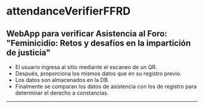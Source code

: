 # attendanceVerifierFFRD
## WebApp para verificar Asistencia al Foro: "Feminicidio: Retos y desafíos en la impartición de justicia"

- El usuario ingresa al sitio mediante el escaneo de un QR.
- Después, proporciona los mismos datos que en su registro previo.
- Los datos son almacenados en la DB.
- Finalmente se comparan los datos de asistencia con los de registro para determinar el derecho a constancias.
-----
